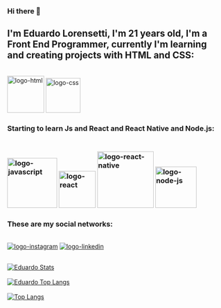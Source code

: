 ### Hi there 📝

<h2>I'm Eduardo Lorensetti, I'm 21 years old, I'm a Front End Programmer, currently I'm learning and creating projects with HTML and CSS:</h2>
    <br>
    <img width="85px" src="https://img.shields.io/badge/HTML5-E34F26?style=for-the-badge&logo=html5&logoColor=white" alt="logo-html">
    <img width="80px" src="https://img.shields.io/badge/CSS3-1572B6?style=for-the-badge&logo=css3&logoColor=white" alt="logo-css" >
    <br>
    <h3>Starting to learn Js and React and React Native and Node.js:<h3/>
    <br>
    <img width="115px" src="https://img.shields.io/badge/JavaScript-F7DF1E?style=for-the-badge&logo=javascript&logoColor=black" alt="logo-javascript">
    <img width="85px" src="https://img.shields.io/badge/React-20232A?style=for-the-badge&logo=react&logoColor=61DAFB" alt="logo-react">
    <img width="130px" src="https://img.shields.io/badge/React_Native-20232A?style=for-the-badge&logo=react&logoColor=61DAFB" alt="logo-react-native">
    <img width="95px" src="https://img.shields.io/badge/Node.js-43853D?style=for-the-badge&logo=node.js&logoColor=white" alt="logo-node-js">
    <br>
    <h3>These are my social networks:</h3>
    <br>
    <a href="https://www.instagram.com/eduu_lorenzetti/"><img src="https://img.shields.io/badge/Instagram-E4405F?style=for-the-badge&logo=instagram&logoColor=white"    alt="logo-instagram"></a> 
    <a href="https://www.linkedin.com/in/eduardo-lorensetti-lopes-6863481a5"><img src="https://img.shields.io/badge/LinkedIn-0077B5?style=for-the-badge&logo=linkedin&logoColor=white" alt="logo-linkedin"></a> 
    <br>
    <br>
    
    
[![Eduardo Stats](https://github-readme-stats.vercel.app/api?username=EduardoLorensettiLopes)](https://github.com/anuraghazra/github-readme-stats)
    <br>
    <br>
[![Eduardo Top Langs](https://github-readme-stats.vercel.app/api/top-langs/?username=EduardoLorensettiLopes)](https://github.com/anuraghazra/github-readme-stats)
    <br>
    <br>
[![Top Langs](https://github-readme-stats.vercel.app/api/top-langs/?username=EduardoLorensettiLopes&layout=compact)](https://github.com/anuraghazra/github-readme-stats)
  
  
    
    
    
